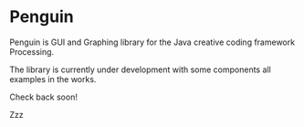 # Penguin

Penguin is GUI and Graphing library for the Java creative coding framework Processing. 

The library is currently under development with some components all examples in the works.

Check back soon!

Zzz
